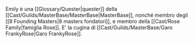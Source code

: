 Emily è una [[Glossary/Quester|quester]] della [[Cast/Guilds/MasterBase/MasterBase|MasterBase]], nonché membro degli [[8 Founding Masters|8 masters fondatori]], e membro della [[Cast/Rose Family|famiglia Rose]]. E' la cugina di [[Cast/Guilds/MasterBase/Garo FrankyRose|Garo FrankyRose]].